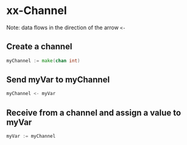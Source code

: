 # xx-Channel

Note: data flows in the direction of the arrow `<-`

## Create a channel

```go
myChannel := make(chan int)
```

## Send myVar to myChannel

```go
myChannel <- myVar
```

## Receive from a channel and assign a value to myVar

```go
myVar := myChannel
```